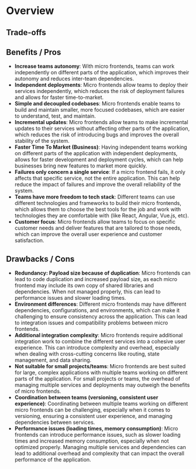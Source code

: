 # Overview

## Trade-offs

## Benefits / Pros

- **Increase teams autonomy**: With micro frontends, teams can work independently on different parts of the application, which improves their autonomy and reduces inter-team dependencies.
- **Independent deployments**: Micro frontends allow teams to deploy their services independently, which reduces the risk of deployment failures and allows for faster time-to-market.
- **Simple and decoupled codebases**: Micro frontends enable teams to build and maintain smaller, more focused codebases, which are easier to understand, test, and maintain.
- **Incremental updates**: Micro frontends allow teams to make incremental updates to their services without affecting other parts of the application, which reduces the risk of introducing bugs and improves the overall stability of the system.
- **Faster Time To Market (Business)**: Having independent teams working on different parts of the application with independent deployments, allows for faster development and deployment cycles, which can help businesses bring new features to market more quickly.
- **Failures only concern a single service**: If a micro frontend fails, it only affects that specific service, not the entire application. This can help reduce the impact of failures and improve the overall reliability of the system.
- **Teams have more freedom to tech stack**: Different teams can use different technologies and frameworks to build their micro frontends, which allows them to choose the best tools for the job and work with technologies they are comfortable with (like React, Angular, Vue.js, etc).
- **Customer focus**: Micro frontends allow teams to focus on specific customer needs and deliver features that are tailored to those needs, which can improve the overall user experience and customer satisfaction.

## Drawbacks / Cons

- **Redundancy: Payload size because of duplication**: Micro frontends can lead to code duplication and increased payload size, as each micro frontend may include its own copy of shared libraries and dependencies. When not managed properly, this can lead to performance issues and slower loading times.
- **Environment differences**: Different micro frontends may have different dependencies, configurations, and environments, which can make it challenging to ensure consistency across the application. This can lead to integration issues and compatibility problems between micro frontends.
- **Additional integration complexity**: Micro frontends require additional integration work to combine the different services into a cohesive user experience. This can introduce complexity and overhead, especially when dealing with cross-cutting concerns like routing, state management, and data sharing.
- **Not suitable for small projects/teams**: Micro frontends are best suited for large, complex applications with multiple teams working on different parts of the application. For small projects or teams, the overhead of managing multiple services and deployments may outweigh the benefits of micro frontends.
- **Coordination between teams (versioning, consistent user experience)**: Coordinating between multiple teams working on different micro frontends can be challenging, especially when it comes to versioning, ensuring a consistent user experience, and managing dependencies between services.
- **Performance issues (loading times, memory consumption)**: Micro frontends can introduce performance issues, such as slower loading times and increased memory consumption, especially when not optimized properly. Managing multiple services and dependencies can lead to additional overhead and complexity that can impact the overall performance of the application.
